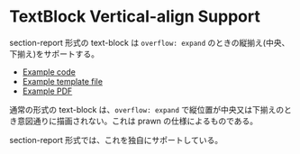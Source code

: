 # TextBlock Vertical-align Support

section-report 形式の text-block は `overflow: expand` のときの縦揃え(中央、下揃え)をサポートする。

- [Example code](test_feature.rb)
- [Example template file](template.tlf)
- [Example PDF](expect.pdf)

通常の形式の text-block は、`overflow: expand` で縦位置が中央又は下揃えのとき意図通りに描画されない。これは prawn の仕様によるものである。

section-report 形式では、これを独自にサポートしている。
